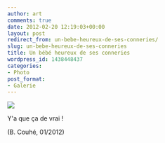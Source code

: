```yaml
---
author: art
comments: true
date: 2012-02-20 12:19:03+00:00
layout: post
redirect_from: un-bebe-heureux-de-ses-conneries/
slug: un-bebe-heureux-de-ses-conneries
title: Un bébé heureux de ses conneries
wordpress_id: 1438448437
categories:
- Photo
post_format:
- Galerie
---
```


![](https://static.irz.fr/2012/02/bebe-content-de-ses-betises-lena.jpg)

Y'a que ça de vrai !

(B. Couhé, 01/2012)
